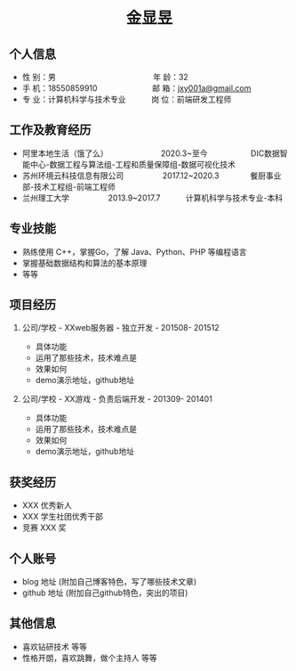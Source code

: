  <center>
     <h1>金显昱</h1>
 </center>

## 个人信息

* 性 别：男&emsp;&emsp;&emsp;&emsp;&emsp;&emsp;&emsp;&emsp;&emsp;&emsp;&emsp;&emsp;&ensp;年 龄：32
* 手 机：18550859910 &emsp;&emsp;&emsp;&emsp;&emsp;&emsp;&ensp;  邮 箱：jxy001a@gmail.com
* 专 业：计算机科学与技术专业 &emsp;&emsp;&emsp;岗 位：前端研发工程师

## 工作及教育经历

* 阿里本地生活（饿了么）&emsp;&emsp;&emsp;&emsp;&emsp;&emsp;&ensp;&nbsp;2020.3~至今&emsp;&emsp;&emsp;&emsp;&emsp;&nbsp; DIC数据智能中心-数据工程与算法组-工程和质量保障组-数据可视化技术
* 苏州环境云科技信息有限公司&emsp;&emsp;&emsp;&emsp;&emsp;2017.12~2020.3&emsp;&emsp;&emsp;&emsp;餐厨事业部-技术工程组-前端工程师
* 兰州理工大学&emsp;&emsp;&emsp;&emsp;&emsp;2013.9~2017.7&emsp;&emsp;&emsp; 计算机科学与技术专业-本科

## 专业技能

* 熟练使用 C++，掌握Go，了解 Java、Python、PHP 等编程语言
* 掌握基础数据结构和算法的基本原理
* 等等

## 项目经历

1. 公司/学校 - XXweb服务器 - 独立开发 - 201508- 201512
    * 具体功能
    * 运用了那些技术，技术难点是
    * 效果如何
    * demo演示地址，github地址

2. 公司/学校 - XX游戏 - 负责后端开发 - 201309- 201401
    * 具体功能
    * 运用了那些技术，技术难点是
    * 效果如何
    * demo演示地址，github地址

## 获奖经历
* XXX 优秀新人
* XXX 学生社团优秀干部
* 竞赛 XXX 奖

## 个人账号
* blog 地址 (附加自己博客特色，写了哪些技术文章)
* github 地址 (附加自己github特色，突出的项目)

## 其他信息
* 喜欢钻研技术 等等
* 性格开朗，喜欢跳舞，做个主持人 等等




